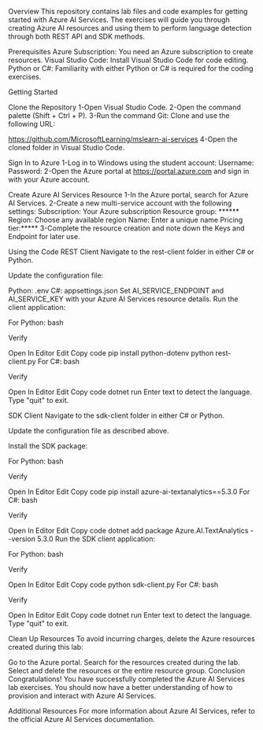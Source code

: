 Overview
This repository contains lab files and code examples for getting started with Azure AI Services. The exercises will guide you through creating Azure AI resources and using them to perform language detection through both REST API and SDK methods.

Prerequisites
Azure Subscription: You need an Azure subscription to create resources.
Visual Studio Code: Install Visual Studio Code for code editing.
Python or C#: Familiarity with either Python or C# is required for the coding exercises.

Getting Started

Clone the Repository
1-Open Visual Studio Code.
2-Open the command palette (Shift + Ctrl + P).
3-Run the command Git: Clone and use the following URL:

https://github.com/MicrosoftLearning/mslearn-ai-services
4-Open the cloned folder in Visual Studio Code.

Sign In to Azure
1-Log in to Windows using the student account:
Username:
Password: 
2-Open the Azure portal at https://portal.azure.com and sign in with your Azure account.

Create Azure AI Services Resource
1-In the Azure portal, search for Azure AI Services.
2-Create a new multi-service account with the following settings:
Subscription: Your Azure subscription
Resource group: ******
Region: Choose any available region
Name: Enter a unique name
Pricing tier:*****
3-Complete the resource creation and note down the Keys and Endpoint for later use.

Using the Code
REST Client
Navigate to the rest-client folder in either C# or Python.

Update the configuration file:

Python: .env
C#: appsettings.json
Set AI_SERVICE_ENDPOINT and AI_SERVICE_KEY with your Azure AI Services resource details.
Run the client application:

For Python:
bash

Verify

Open In Editor
Edit
Copy code
pip install python-dotenv
python rest-client.py
For C#:
bash

Verify

Open In Editor
Edit
Copy code
dotnet run
Enter text to detect the language. Type "quit" to exit.

SDK Client
Navigate to the sdk-client folder in either C# or Python.

Update the configuration file as described above.

Install the SDK package:

For Python:
bash

Verify

Open In Editor
Edit
Copy code
pip install azure-ai-textanalytics==5.3.0
For C#:
bash

Verify

Open In Editor
Edit
Copy code
dotnet add package Azure.AI.TextAnalytics --version 5.3.0
Run the SDK client application:

For Python:
bash

Verify

Open In Editor
Edit
Copy code
python sdk-client.py
For C#:
bash

Verify

Open In Editor
Edit
Copy code
dotnet run
Enter text to detect the language. Type "quit" to exit.

Clean Up Resources
To avoid incurring charges, delete the Azure resources created during this lab:

Go to the Azure portal.
Search for the resources created during the lab.
Select and delete the resources or the entire resource group.
Conclusion
Congratulations! You have successfully completed the Azure AI Services lab exercises. You should now have a better understanding of how to provision and interact with Azure AI Services.

Additional Resources
For more information about Azure AI Services, refer to the official Azure AI Services documentation.

